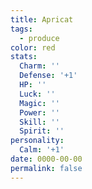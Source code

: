 ```yaml
---
title: Apricat
tags:
  - produce
color: red
stats:
  Charm: ''
  Defense: '+1'
  HP: ''
  Luck: ''
  Magic: ''
  Power: ''
  Skill: ''
  Spirit: ''
personality:
  Calm: '+1'
date: 0000-00-00
permalink: false
---
```

